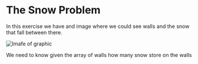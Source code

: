 # The Snow Problem

In this exercise we have and image where we could see walls and the snow that fall between there.

![Imafe of graphic](https://drive.google.com/file/d/1qoSBf32DI2xXSTeicGmRAaICD8kOOEfe/view?usp=sharing)

We need to know given the array of walls how many snow store on the walls